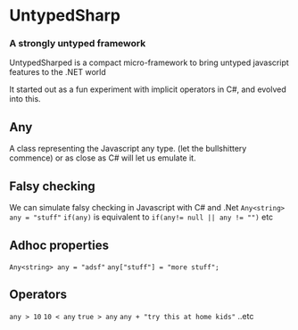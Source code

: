 # UntypedSharp

### A strongly untyped framework


 UntypedSharped is a compact micro-framework to bring untyped javascript features to the .NET world
 
 It started out as a fun experiment with implicit operators in C#, and evolved into this.
 
 
 ## Any
 A class representing the Javascript any type. (let the bullshittery commence) or as close as C# will let us emulate it.
 
 
 ## Falsy checking
 We can simulate falsy checking in Javascript with C# and .Net
 `Any<string> any = "stuff"`
 `if(any)`  is equivalent to `if(any!= null || any != "")` etc
 

 ## Adhoc properties
`Any<string> any = "adsf"`
`any["stuff"] = "more stuff";`

## Operators

`any > 10`
`10 < any`
`true > any`
`any + "try this at home kids"`
..etc

